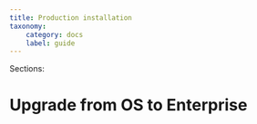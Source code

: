 ```yaml
---
title: Production installation
taxonomy:
    category: docs
    label: guide
---
```


Sections:
# Upgrade from OS to Enterprise
